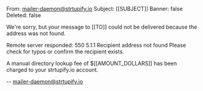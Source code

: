 From: mailer-daemon@strtupify.io
Subject: [[SUBJECT]]
Banner: false
Deleted: false

We're sorry, but your message to [[TO]] could not be delivered because the address was not found.

Remote server responded: 550 5.1.1 Recipient address not found
Please check for typos or confirm the recipient exists.

A manual directory lookup fee of $[[AMOUNT_DOLLARS]] has been charged to your strtupify.io account.

-- mailer-daemon@strtupify.io
